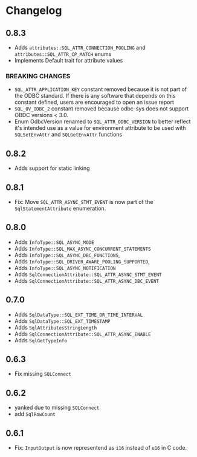 Changelog
=========

0.8.3
-----

* Adds `attributes::SQL_ATTR_CONNECTION_POOLING` and `attributes::SQL_ATTR_CP_MATCH` enums
* Implements Default trait for attribute values


### BREAKING CHANGES

* `SQL_ATTR_APPLICATION_KEY` constant removed because it is not part of the ODBC standard.
If there is any software that depends on this constant defined, users are encouraged to open an
issue report
* `SQL_OV_ODBC_2` constant removed because odbc-sys does not support OBDC versions < 3.0.
* Enum OdbcVersion renamed to `SQL_ATTR_ODBC_VERSION` to better reflect it's intended use as a value
for environment attribute to be used with `SQLSetEnvAttr` and `SQLGetEnvAttr` functions

0.8.2
-----

* Adds support for static linking

0.8.1
-----

* Fix: Move `SQL_ATTR_ASYNC_STMT_EVENT` is now part of the `SqlStatementAttribute` enumeration.

0.8.0
-----

* Adds `InfoType::SQL_ASYNC_MODE`
* Adds `InfoType::SQL_MAX_ASYNC_CONCURRENT_STATEMENTS`
* Adds `InfoType::SQL_ASYNC_DBC_FUNCTIONS`,
* Adds `InfoType::SQL_DRIVER_AWARE_POOLING_SUPPORTED`,
* Adds `InfoType::SQL_ASYNC_NOTIFICATION`
* Adds `SqlConnectionAttribute::SQL_ATTR_ASYNC_STMT_EVENT`
* Adds `SqlConnectionAttribute::SQL_ATTR_ASYNC_DBC_EVENT`

0.7.0
-----

* Adds `SqlDataType::SQL_EXT_TIME_OR_TIME_INTERVAL`
* Adds `SqlDataType::SQL_EXT_TIMESTAMP`
* Adds `SqlAttributesStringLength`
* Adds `SqlConnectionAttribute::SQL_ATTR_ASYNC_ENABLE`
* Adds `SqlGetTypeInfo`

0.6.3
-----

* Fix missing `SQLConnect`

0.6.2
-----

* yanked due to missing `SQLConnect`
* add `SqlRowCount`

0.6.1
-----

* Fix: `InputOutput` is now representend as `i16` instead of `u16` in C code.
